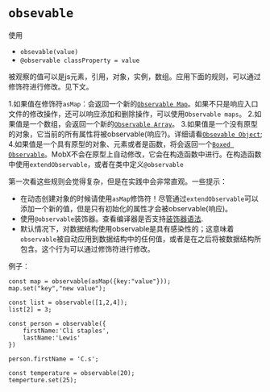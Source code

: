 # `obsevable`
使用
* `obsevable(value)`
* `@observable classProperty = value`

被观察的值可以是js元素，引用，对象，实例，数组。应用下面的规则，可以通过修饰符进行修改。见下文。

1.如果值在修饰符`asMap`：会返回一个新的[`Observable Map`]()。如果不只是响应入口文件的修改操作，还可以响应添加和删除操作，可以使用`Observable maps`。
2.如果值是一个数组，会返回一个新的[`Observable Array`]()。
3.如果值是一个没有原型的对象，它当前的所有属性将被observable(响应?)。详细请看[`Obsevable Object`]();
4.如果值是一个具有原型的对象、元素或者是函数，将会返回一个[`Boxed Observable`]()。MobX不会在原型上自动修改，它会在构造函数中进行。在构造函数中使用`extendObservable`，或者在类中定义`@observable`

第一次看这些规则会觉得复杂，但是在实践中会非常直观。一些提示：
* 在动态创建对象的时候请使用`asMap`修饰符！尽管通过`extendObservable`可以添加一个新的值，但是只有初始化的属性才会被observable(响应)。
* 使用`@observable`装饰器。查看编译器是否支持[装饰器语法]().
* 默认情况下，对数据结构使用observable是具有感染性的；这意味着`observable`被自动应用到数据结构中的任何值，或者是在之后将被数据结构所包含。这个行为可以通过修饰符进行修改。

例子：
```
const map = observable(asMap({key:"value"}));
map.set("key","new value");

const list = observable([1,2,4]);
list[2] = 3;

const person = observable({
	firstName:'Cli staples',
	lastName:'Lewis'
})

person.firstName = 'C.s';

const temperature = observable(20);
temperture.set(25);

```
